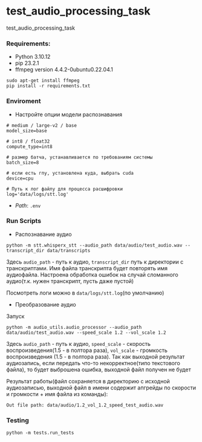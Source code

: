 # test_audio_processing_task
test_audio_processing_task

### Requirements:
+ Python 3.10.12
+ pip 23.2.1
+ ffmpeg version 4.4.2-0ubuntu0.22.04.1

```
sudo apt-get install ffmpeg
pip install -r requirements.txt
```

### Enviroment

+ Настройте опции модели распознавания
```
# medium / large-v2 / base
model_size=base

# int8 / float32
compute_type=int8

# размер батча, устанавливается по требованиям системы
batch_size=8

# если есть гпу, установлена куда, выбрать cuda
device=cpu

# Путь к лог файлу для процесса расшифровки
log='data/logs/stt.log'
```
+ *Path*: `.env`

### Run Scripts
+ Распознавание аудио

`python -m stt.whisperx_stt --audio_path data/audio/test_audio.wav --transcript_dir data/transcripts`

Здесь `audio_path` - путь к аудио, `transcript_dir` путь к директории с транскриптами. Имя файла транскрипта 
будет повторять имя аудиофайла. Настроена обработка ошибок на случай сломанного аудио(т.к. нужен транскрипт, пусть даже пустой)

Посмотреть логи можно в `data/logs/stt.log`(по умолчанию)

+ Преобразование аудио

Запуск

`
python -m audio_utils.audio_processor --audio_path data/audio/test_audio.wav --speed_scale 1.2 --vol_scale 1.2
`

Здесь `audio_path` - путь к аудио, `speed_scale` - скорость воспроизведения(1.5 - в полтора раза), `vol_scale` - 
громкость воспроизведения (1.5 - в полтора раза). Так как выходной результат аудиозапись, если передать что-то некорректное(типо текстового файла),
то будет выброшена ошибка, выходной файл получен не будет

Результат работы(файл сохраняется в директорию с исходной аудиозаписью, выходной файл в имени содержит апгрейды по скорости и громкости + имя файла из команды):

`Out file path: data/audio/1.2_vol_1.2_speed_test_audio.wav`

### Testing
`python -m tests.run_tests`

